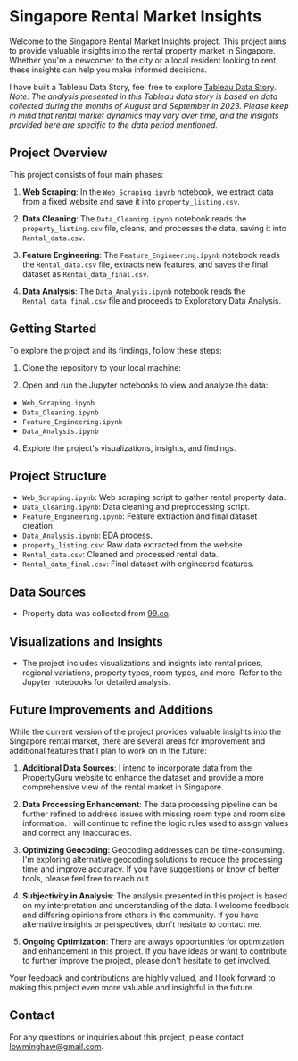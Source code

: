 # Singapore Rental Market Insights

Welcome to the Singapore Rental Market Insights project. This project aims to provide valuable insights into the rental property market in Singapore. Whether you're a newcomer to the city or a local resident looking to rent, these insights can help you make informed decisions.

I have built a Tableau Data Story, feel free to explore [Tableau Data Story](https://public.tableau.com/views/RentalPropertyDashboard/DataStory?:language=en-US&:display_count=n&:origin=viz_share_link).
*Note: The analysis presented in this Tableau data story is based on data collected during the months of August and September in 2023. Please keep in mind that rental market dynamics may vary over time, and the insights provided here are specific to the data period mentioned.*

## Project Overview

This project consists of four main phases:

1. **Web Scraping**: In the `Web_Scraping.ipynb` notebook, we extract data from a fixed website and save it into `property_listing.csv`.

2. **Data Cleaning**: The `Data_Cleaning.ipynb` notebook reads the `property_listing.csv` file, cleans, and processes the data, saving it into `Rental_data.csv`.

3. **Feature Engineering**: The `Feature_Engineering.ipynb` notebook reads the `Rental_data.csv` file, extracts new features, and saves the final dataset as `Rental_data_final.csv`.

4. **Data Analysis**: The `Data_Analysis.ipynb` notebook reads the `Rental_data_final.csv` file and proceeds to Exploratory Data Analysis.

## Getting Started

To explore the project and its findings, follow these steps:

1. Clone the repository to your local machine:

2. Open and run the Jupyter notebooks to view and analyze the data:
- `Web_Scraping.ipynb`
- `Data_Cleaning.ipynb`
- `Feature_Engineering.ipynb`
- `Data_Analysis.ipynb`

4. Explore the project's visualizations, insights, and findings.

## Project Structure

- `Web_Scraping.ipynb`: Web scraping script to gather rental property data.
- `Data_Cleaning.ipynb`: Data cleaning and preprocessing script.
- `Feature_Engineering.ipynb`: Feature extraction and final dataset creation.
- `Data_Analysis.ipynb`: EDA process.
- `property_listing.csv`: Raw data extracted from the website.
- `Rental_data.csv`: Cleaned and processed rental data.
- `Rental_data_final.csv`: Final dataset with engineered features.

## Data Sources

- Property data was collected from [99.co](https://www.99.co/).

## Visualizations and Insights

- The project includes visualizations and insights into rental prices, regional variations, property types, room types, and more. Refer to the Jupyter notebooks for detailed analysis.

## Future Improvements and Additions

While the current version of the project provides valuable insights into the Singapore rental market, there are several areas for improvement and additional features that I plan to work on in the future:

1. **Additional Data Sources**: I intend to incorporate data from the PropertyGuru website to enhance the dataset and provide a more comprehensive view of the rental market in Singapore.

2. **Data Processing Enhancement**: The data processing pipeline can be further refined to address issues with missing room type and room size information. I will continue to refine the logic rules used to assign values and correct any inaccuracies.

3. **Optimizing Geocoding**: Geocoding addresses can be time-consuming. I'm exploring alternative geocoding solutions to reduce the processing time and improve accuracy. If you have suggestions or know of better tools, please feel free to reach out.

4. **Subjectivity in Analysis**: The analysis presented in this project is based on my interpretation and understanding of the data. I welcome feedback and differing opinions from others in the community. If you have alternative insights or perspectives, don't hesitate to contact me.

5. **Ongoing Optimization**: There are always opportunities for optimization and enhancement in this project. If you have ideas or want to contribute to further improve the project, please don't hesitate to get involved.

Your feedback and contributions are highly valued, and I look forward to making this project even more valuable and insightful in the future.


## Contact

For any questions or inquiries about this project, please contact lowminghaw@gmail.com.

